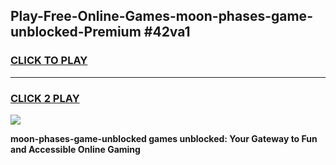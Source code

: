 
## Play-Free-Online-Games-moon-phases-game-unblocked-Premium #42va1
<h3>
<a href="https://premium.freeplayer.one?title=moon-phases-game-unblocked&ref=8M">CLICK TO PLAY</a></h3>
<hr>

<h3>
<a href="https://premium.freeplayer.one?title=moon-phases-game-unblocked&ref=8M">CLICK 2 PLAY</a>
  
</h3>

<a href="https://premium.freeplayer.one?title=moon-phases-game-unblocked&ref=8M"><img src="https://clearcache.store/games.png"></a>


**moon-phases-game-unblocked games unblocked: Your Gateway to Fun and Accessible Online Gaming**
